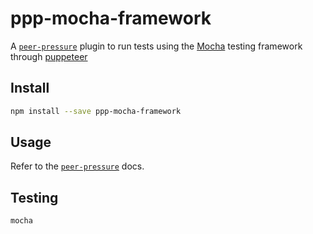 ppp-mocha-framework
===================

A [`peer-pressure`](https://www.npmjs.com/package/peer-pressure) plugin to run tests using the [Mocha](https://mochajs.org/) testing framework through [puppeteer](https://www.npmjs.com/package/puppeteer)


Install
-------

```bash
npm install --save ppp-mocha-framework
```

Usage
-----

Refer to the [`peer-pressure`](https://www.npmjs.com/package/peer-pressure#configuration) docs.

Testing
-------

```bash
mocha
```
